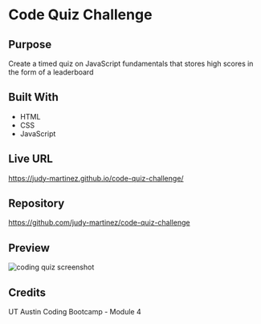 # Code Quiz Challenge

## Purpose
Create a timed quiz on JavaScript fundamentals that stores high scores in the form of a leaderboard

## Built With
* HTML
* CSS
* JavaScript

## Live URL
https://judy-martinez.github.io/code-quiz-challenge/

## Repository
https://github.com/judy-martinez/code-quiz-challenge

## Preview
![coding quiz screenshot](https://user-images.githubusercontent.com/93234615/163665730-527e108d-9a17-4a4f-ae96-d187f0d63873.png)


## Credits
UT Austin Coding Bootcamp - Module 4
